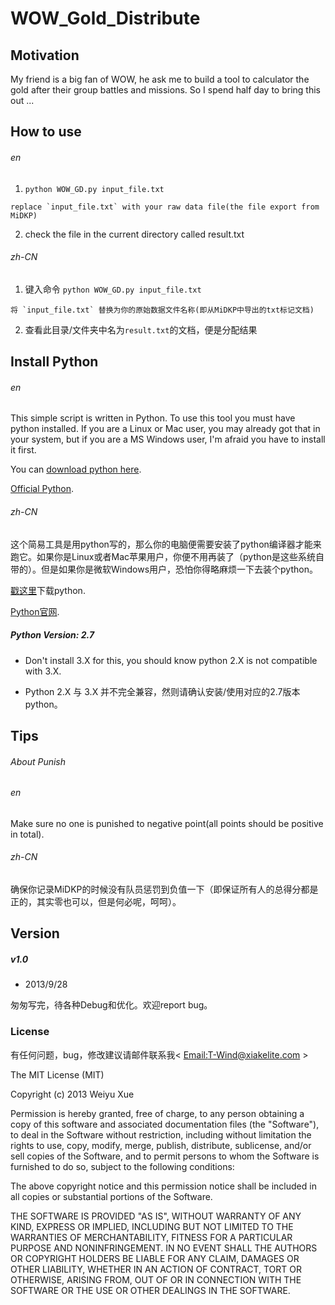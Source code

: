# WOW_Gold_Distribute

## Motivation 
My friend is a big fan of WOW, he ask me to build a tool to calculator the gold after their group battles and missions. So I spend half day to bring this out ...

## How to use
###### en
  1. `python WOW_GD.py input_file.txt`

    replace `input_file.txt` with your raw data file(the file export from MiDKP)


  2. check the file in the current directory called result.txt

###### zh-CN
  1. 键入命令 `python WOW_GD.py input_file.txt`

    将 `input_file.txt` 替换为你的原始数据文件名称(即从MiDKP中导出的txt标记文档)


  2. 查看此目录/文件夹中名为`result.txt`的文档，便是分配结果

## Install Python
###### en
This simple script is written in Python. To use this tool you must have python installed. If you are a Linux or Mac user, you may already got that in your system, but if you are a MS Windows user, I'm afraid you have to install it first.

You can [download python here](https://ironpython.codeplex.com/releases/view/90087).

[Official Python](http://www.python.org/).

###### zh-CN
这个简易工具是用python写的，那么你的电脑便需要安装了python编译器才能来跑它。如果你是Linux或者Mac苹果用户，你便不用再装了（python是这些系统自带的）。但是如果你是微软Windows用户，恐怕你得略麻烦一下去装个python。

[戳这里](https://ironpython.codeplex.com/releases/view/90087)下载python.

[Python官网](http://www.python.org/).

##### Python Version: 2.7
* Don't install 3.X for this, you should know python 2.X is not compatible with 3.X.

* Python 2.X 与 3.X 并不完全兼容，然则请确认安装/使用对应的2.7版本python。

## Tips
###### About Punish
###### en
Make sure no one is punished to negative point(all points should be positive in total).

###### zh-CN
确保你记录MiDKP的时候没有队员惩罚到负值一下（即保证所有人的总得分都是正的，其实零也可以，但是何必呢，呵呵）。

## Version
##### v1.0
* 2013/9/28

匆匆写完，待各种Debug和优化。欢迎report bug。

### License
有任何问题，bug，修改建议请邮件联系我< [Email:T-Wind@xiakelite.com](mailto:T-Wind@xiakelite.com) >

The MIT License (MIT)

Copyright (c) 2013 Weiyu Xue

Permission is hereby granted, free of charge, to any person obtaining a copy of
this software and associated documentation files (the "Software"), to deal in
the Software without restriction, including without limitation the rights to
use, copy, modify, merge, publish, distribute, sublicense, and/or sell copies of
the Software, and to permit persons to whom the Software is furnished to do so,
subject to the following conditions:

The above copyright notice and this permission notice shall be included in all
copies or substantial portions of the Software.

THE SOFTWARE IS PROVIDED "AS IS", WITHOUT WARRANTY OF ANY KIND, EXPRESS OR
IMPLIED, INCLUDING BUT NOT LIMITED TO THE WARRANTIES OF MERCHANTABILITY, FITNESS
FOR A PARTICULAR PURPOSE AND NONINFRINGEMENT. IN NO EVENT SHALL THE AUTHORS OR
COPYRIGHT HOLDERS BE LIABLE FOR ANY CLAIM, DAMAGES OR OTHER LIABILITY, WHETHER
IN AN ACTION OF CONTRACT, TORT OR OTHERWISE, ARISING FROM, OUT OF OR IN
CONNECTION WITH THE SOFTWARE OR THE USE OR OTHER DEALINGS IN THE SOFTWARE.
